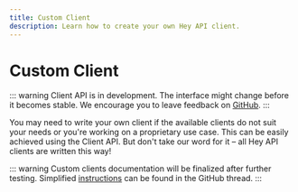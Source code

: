 ```yaml
---
title: Custom Client
description: Learn how to create your own Hey API client.
---
```


# Custom Client

::: warning
Client API is in development. The interface might change before it becomes stable. We encourage you to leave feedback on [GitHub](https://github.com/hey-api/openapi-ts/issues/1213).
:::

You may need to write your own client if the available clients do not suit your needs or you're working on a proprietary use case. This can be easily achieved using the Client API. But don't take our word for it – all Hey API clients are written this way!

::: warning
Custom clients documentation will be finalized after further testing. Simplified [instructions](https://github.com/hey-api/openapi-ts/issues/1213#issuecomment-2765206344) can be found in the GitHub thread.
:::

<!--@include: ../../examples.md-->
<!--@include: ../../sponsors.md-->
